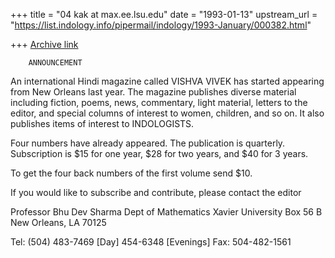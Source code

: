 +++
title = "04 kak at max.ee.lsu.edu"
date = "1993-01-13"
upstream_url = "https://list.indology.info/pipermail/indology/1993-January/000382.html"

+++
[Archive link](https://list.indology.info/pipermail/indology/1993-January/000382.html)

		ANNOUNCEMENT

An international Hindi magazine called VISHVA VIVEK has started
appearing from New Orleans last year. The magazine publishes diverse
material including fiction, poems, news, commentary, light material,
letters to the editor, and special columns of interest to women,
children, and so on. It also publishes items of interest to
INDOLOGISTS.

Four numbers have already appeared. The publication is quarterly.
Subscription is $15 for one year, $28 for two years, and $40 for
3 years.

To get the four back numbers of the first volume send $10.

If you would like to subscribe and contribute, please contact the
editor

Professor Bhu Dev Sharma 
Dept of Mathematics
Xavier University
Box 56 B
New Orleans, LA 70125

Tel: (504) 483-7469 [Day]
	   454-6348 [Evenings]
Fax: 504-482-1561





